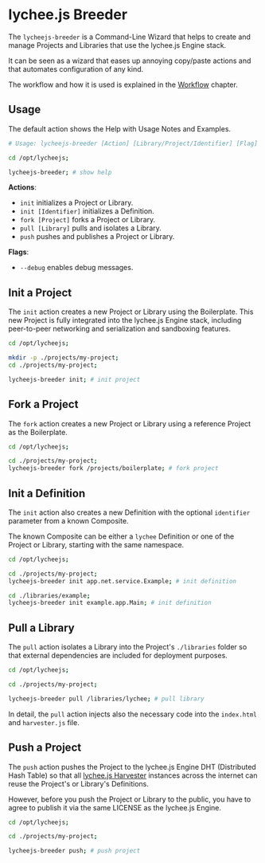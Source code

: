 
# lychee.js Breeder

The `lycheejs-breeder` is a Command-Line Wizard that helps
to create and manage Projects and Libraries that use the
lychee.js Engine stack.

It can be seen as a wizard that eases up annoying copy/paste
actions and that automates configuration of any kind.

The workflow and how it is used is explained in the
[Workflow](../quickstart/workflow.md) chapter.


## Usage

The default action shows the Help with Usage Notes and
Examples.

```bash
# Usage: lycheejs-breeder [Action] [Library/Project/Identifier] [Flag]

cd /opt/lycheejs;

lycheejs-breeder; # show help
```

**Actions**:

- `init` initializes a Project or Library.
- `init [Identifier]` initializes a Definition.
- `fork [Project]` forks a Project or Library.
- `pull [Library]` pulls and isolates a Library.
- `push` pushes and publishes a Project or Library.

**Flags**:

- `--debug` enables debug messages.


## Init a Project

The `init` action creates a new Project or Library using
the Boilerplate. This new Project is fully integrated into
the lychee.js Engine stack, including peer-to-peer networking
and serialization and sandboxing features.

```bash
cd /opt/lycheejs;

mkdir -p ./projects/my-project;
cd ./projects/my-project;

lycheejs-breeder init; # init project
```

## Fork a Project

The `fork` action creates a new Project or Library using
a reference Project as the Boilerplate.

```bash
cd /opt/lycheejs;

cd ./projects/my-project;
lycheejs-breeder fork /projects/boilerplate; # fork project
```

## Init a Definition

The `init` action also creates a new Definition with the
optional `identifier` parameter from a known Composite.

The known Composite can be either a `lychee` Definition
or one of the Project or Library, starting with the same
namespace.

```bash
cd /opt/lycheejs;

cd ./projects/my-project;
lycheejs-breeder init app.net.service.Example; # init definition

cd ./libraries/example;
lycheejs-breeder init example.app.Main; # init definition
```

## Pull a Library

The `pull` action isolates a Library into the Project's
`./libraries` folder so that external dependencies are
included for deployment purposes.

```bash
cd /opt/lycheejs;

cd ./projects/my-project;

lycheejs-breeder pull /libraries/lychee; # pull library
```

In detail, the `pull` action injects also the necessary
code into the `index.html` and `harvester.js` file.

## Push a Project

The `push` action pushes the Project to the lychee.js
Engine DHT (Distributed Hash Table) so that all
[lychee.js Harvester](./lycheejs-harvester.md) instances
across the internet can reuse the Project's or Library's
Definitions.

However, before you push the Project or Library to the
public, you have to agree to publish it via the same
LICENSE as the lychee.js Engine.

```bash
cd /opt/lycheejs;

cd ./projects/my-project;

lycheejs-breeder push; # push project
```

